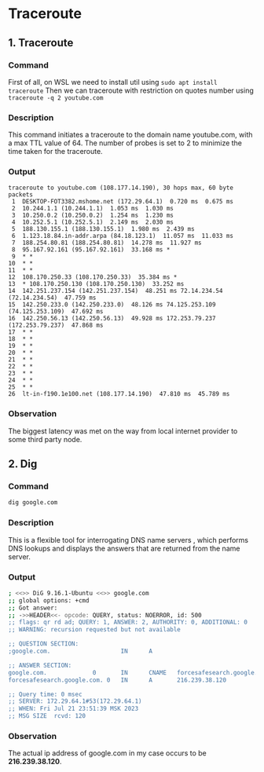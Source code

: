 # Traceroute

## 1. Traceroute

### Command

First of all, on WSL we need to install util using
`sudo apt install traceroute`
Then we can traceroute with restriction on quotes number using
`traceroute -q 2 youtube.com`

### Description

This command initiates a traceroute to the domain name youtube.com, with a max TTL value of 64. The number of
probes is set to 2 to minimize the time taken for the traceroute.

### Output

```
traceroute to youtube.com (108.177.14.190), 30 hops max, 60 byte packets
 1  DESKTOP-FOT3382.mshome.net (172.29.64.1)  0.720 ms  0.675 ms
 2  10.244.1.1 (10.244.1.1)  1.053 ms  1.030 ms
 3  10.250.0.2 (10.250.0.2)  1.254 ms  1.230 ms
 4  10.252.5.1 (10.252.5.1)  2.149 ms  2.030 ms
 5  188.130.155.1 (188.130.155.1)  1.980 ms  2.439 ms
 6  1.123.18.84.in-addr.arpa (84.18.123.1)  11.057 ms  11.033 ms
 7  188.254.80.81 (188.254.80.81)  14.278 ms  11.927 ms
 8  95.167.92.161 (95.167.92.161)  33.168 ms *
 9  * *
10  * *
11  * *
12  108.170.250.33 (108.170.250.33)  35.384 ms *
13  * 108.170.250.130 (108.170.250.130)  33.252 ms
14  142.251.237.154 (142.251.237.154)  48.251 ms 72.14.234.54 (72.14.234.54)  47.759 ms
15  142.250.233.0 (142.250.233.0)  48.126 ms 74.125.253.109 (74.125.253.109)  47.692 ms
16  142.250.56.13 (142.250.56.13)  49.928 ms 172.253.79.237 (172.253.79.237)  47.868 ms
17  * *
18  * *
19  * *
20  * *
21  * *
22  * *
23  * *
24  * *
25  * *
26  lt-in-f190.1e100.net (108.177.14.190)  47.810 ms  45.789 ms
```

### Observation

The biggest latency was met on the way from local internet provider to some third party node.

## 2. Dig

### Command

```bash
dig google.com
```

### Description

This is a flexible tool for interrogating DNS name servers , which performs DNS lookups and displays the answers that
are returned from the name server.

### Output

```bash
; <<>> DiG 9.16.1-Ubuntu <<>> google.com
;; global options: +cmd
;; Got answer:
;; ->>HEADER<<- opcode: QUERY, status: NOERROR, id: 500
;; flags: qr rd ad; QUERY: 1, ANSWER: 2, AUTHORITY: 0, ADDITIONAL: 0
;; WARNING: recursion requested but not available

;; QUESTION SECTION:
;google.com.                    IN      A

;; ANSWER SECTION:
google.com.             0       IN      CNAME   forcesafesearch.google.com.
forcesafesearch.google.com. 0   IN      A       216.239.38.120

;; Query time: 0 msec
;; SERVER: 172.29.64.1#53(172.29.64.1)
;; WHEN: Fri Jul 21 23:51:39 MSK 2023
;; MSG SIZE  rcvd: 120
```

### Observation

The actual ip address of google.com in my case occurs to be **216.239.38.120**.